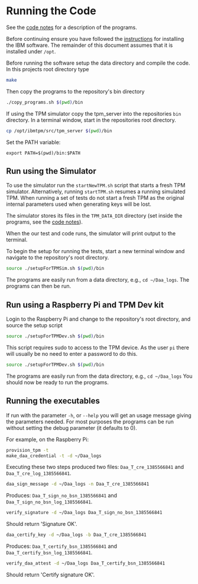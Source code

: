 Running the Code
================

See the [code notes] for a description of the programs.

Before continuing ensure you have followed the [instructions] for installing
the IBM software. The remainder of this document assumes that it is installed
under `/opt`.

Before running the software setup the data directory and compile the code.
In this projects root directory type

```bash
make
```

Then copy the programs to the repository's bin directory

```bash
./copy_programs.sh $(pwd)/bin
```

If using the TPM simulator copy the tpm_server into the repositories `bin`
directory. In a terminal window, start in the repositories root directory.

```bash
cp /opt/ibmtpm/src/tpm_server $(pwd)/bin
```

Set the PATH variable:

```
export PATH=$(pwd)/bin:$PATH
```

Run using the Simulator
-----------------------

To use the simulator run the `startNewTPM.sh` script that starts a fresh
TPM simulator. Alternatively, running `startTPM.sh` resumes a running simulated
TPM. When running a set of tests do not start a fresh TPM as the original
internal parameters used when generating keys will be lost.

The simulator stores its files in the `TPM_DATA_DIR` directory (set inside
the programs, see the [code notes]).

When the our test and code runs, the simulator will print output to the terminal.

To begin the setup for running the tests, start a new terminal window and navigate
to the repository's root directory.

```bash
source ./setupForTPMSim.sh $(pwd)/bin
```

The programs are easily run from a data directory, e.g., `cd ~/Daa_logs`.
The programs can then be run.

Run using a Raspberry Pi and TPM Dev kit
----------------------------------------

Login to the Raspberry Pi and change to the repository's root directory, and
source the setup script

```bash
source ./setupForTPMDev.sh $(pwd)/bin
```

This script requires sudo to access to the TPM device. As the user `pi` there
will usually be no need to enter a password to do this.

```bash
source ./setupForTPMDev.sh $(pwd)/bin
```

The programs are easily run from the data directory, e.g., `cd ~/Daa_logs`
You should now be ready to run the programs.

Running the executables
-----------------------

If run with the parameter `-h`, or `--help` you will get an usage message giving the
parameters needed. For most purposes the programs can be run without setting the
debug parameter (it defaults to 0).

For example, on the Raspberry Pi:

```bash
provision_tpm -t
make_daa_credential -t -d ~/Daa_logs
```

Executing these two steps produced two files: `Daa_T_cre_1385566841` and `Daa_T_cre_log_1385566841`.

```bash
daa_sign_message -d ~/Daa_logs -n Daa_T_cre_1385566841
```

Produces: `Daa_T_sign_no_bsn_1385566841` and `Daa_T_sign_no_bsn_log_1385566841`.

```bash
verify_signature -d ~/Daa_logs Daa_T_sign_no_bsn_1385566841
```

Should return 'Signature OK'.

```bash
daa_certify_key -d ~/Daa_logs -b Daa_T_cre_1385566841
```

Produces: `Daa_T_certify_bsn_1385566841` and `Daa_T_certify_bsn_log_1385566841`.

```bash
verify_daa_attest -d ~/Daa_logs Daa_T_certify_bsn_1385566841
```

Should return 'Certify signature OK'.

<!-- References -->
[code notes]:Code_notes.md
[instructions]:Installing_IBM_software.md